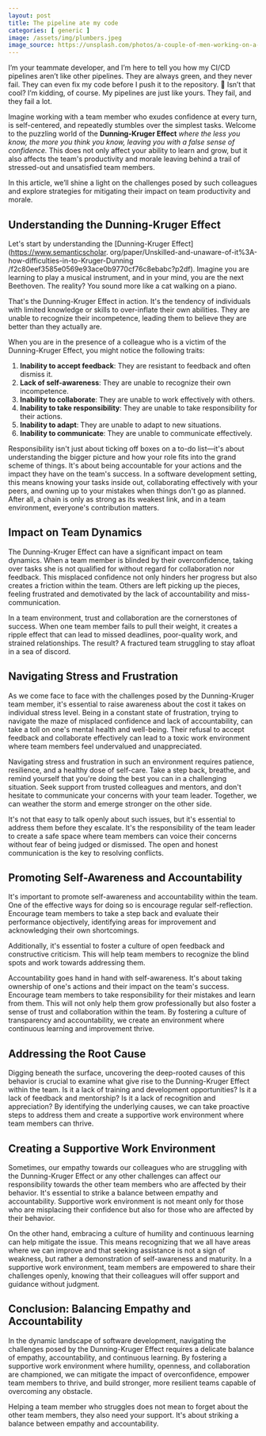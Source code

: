 ```yaml
---
layout: post
title: The pipeline ate my code
categories: [ generic ]
image: /assets/img/plumbers.jpeg
image_source: https://unsplash.com/photos/a-couple-of-men-working-on-a-wooden-structure-zKlmUuc7pBk
---
```


I’m your teammate developer, and I’m here to tell you how my CI/CD pipelines aren’t like other pipelines. They are
always green, and they never fail. They can even fix my code before I push it to the repository. 🤯 Isn’t that cool? I’m
kidding, of course. My pipelines are just like yours. They fail, and they fail a lot.

Imagine working with a team member who exudes confidence at every turn, is self-centered, and repeatedly stumbles over
the simplest tasks. Welcome to the puzzling world of the **Dunning-Kruger Effect** _where the less you know, the more
you think you know, leaving you with a false sense of confidence._ This does not only affect your ability to learn and
grow, but it also affects the team's productivity and morale leaving behind a trail of stressed-out and unsatisfied team
members.

In this article, we’ll shine a light on the challenges posed by such colleagues and explore strategies for mitigating
their impact on team productivity and morale.

## Understanding the Dunning-Kruger Effect

Let's start by understanding
the [Dunning-Kruger Effect](https://www.semanticscholar.
org/paper/Unskilled-and-unaware-of-it%3A-how-difficulties-in-to-Kruger-Dunning
/f2c80eef3585e0569e93ace0b9770cf76c8ebabc?p2df). Imagine you are learning to play a musical instrument, and in your
mind, you are the next Beethoven. The reality? You sound more like a cat walking on a piano.

That's the Dunning-Kruger Effect in action. It's the tendency of individuals with limited knowledge or skills to
over-inflate their own abilities. They are unable to recognize their incompetence, leading them to believe they are
better than they actually are.

When you are in the presence of a colleague who is a victim of the Dunning-Kruger Effect, you might notice the following
traits:

1. **Inability to accept feedback**: They are resistant to feedback and often dismiss it.
2. **Lack of self-awareness**: They are unable to recognize their own incompetence.
3. **Inability to collaborate**: They are unable to work effectively with others.
4. **Inability to take responsibility**: They are unable to take responsibility for their actions.
5. **Inability to adapt**: They are unable to adapt to new situations.
6. **Inability to communicate**: They are unable to communicate effectively.

Responsibility isn't just about ticking off boxes on a to-do list—it's about understanding the bigger picture and how
your role fits into the grand scheme of things. It's about being accountable for your actions and the impact they have
on the team's success. In a software development setting, this means knowing your tasks inside out, collaborating
effectively with your peers, and owning up to your mistakes when things don't go as planned. After all, a chain is only
as strong as its weakest link, and in a team environment, everyone's contribution matters.

## Impact on Team Dynamics

The Dunning-Kruger Effect can have a significant impact on team dynamics. When a team member is blinded by their
overconfidence, taking over tasks she is not qualified for without regard for collaboration nor feedback. This
misplaced confidence not only hinders her progress but also creates a friction within the team. Others are left
picking up the pieces, feeling frustrated and demotivated by the lack of accountability and miss-communication.

In a team environment, trust and collaboration are the cornerstones of success. When one team member fails to pull their
weight, it creates a ripple effect that can lead to missed deadlines, poor-quality work, and strained relationships.
The result? A fractured team struggling to stay afloat in a sea of discord.

## Navigating Stress and Frustration

As we come face to face with the challenges posed by the Dunning-Kruger team member, it's essential to raise
awareness about the cost it takes on individual stress level. Being in a constant state of frustration, trying to
navigate the maze of misplaced confidence and lack of accountability, can take a toll on one's mental health and
well-being. Their refusal to accept feedback and collaborate effectively can lead to a toxic work environment where
team members feel undervalued and unappreciated.

Navigating stress and frustration in such an environment requires patience, resilience, and a healthy dose of
self-care. Take a step back, breathe, and remind yourself that you're doing the best you can in a challenging situation.
Seek support from trusted colleagues and mentors, and don't hesitate to communicate your concerns with your team leader.
Together, we can weather the storm and emerge stronger on the other side.

It's not that easy to talk openly about such issues, but it's essential to address them before they escalate. It's
the responsibility of the team leader to create a safe space where team members can voice their concerns without fear of
being judged or dismissed. The open and honest communication is the key to resolving conflicts.

## Promoting Self-Awareness and Accountability

It's important to promote self-awareness and accountability within the team. One of the effective ways for doing so is
encourage regular self-reflection. Encourage team members to take a step back and evaluate their performance
objectively, identifying areas for improvement and acknowledging their own shortcomings.

Additionally, it's essential to foster a culture of open feedback and constructive criticism. This will help team
members to recognize the blind spots and work towards addressing them.

Accountability goes hand in hand with self-awareness. It's about taking ownership of one's actions and their impact on
the team's success. Encourage team members to take responsibility for their mistakes and learn from them. This will not
only help them grow professionally but also foster a sense of trust and collaboration within the team. By fostering a
culture of transparency and accountability, we create an environment where continuous learning and improvement thrive.

## Addressing the Root Cause

Digging beneath the surface, uncovering the deep-rooted causes of this behavior is crucial to examine what give rise to
the Dunning-Kruger Effect within the team. Is it a lack of training and development opportunities? Is it a lack of
feedback and mentorship? Is it a lack of recognition and appreciation? By identifying the underlying causes, we can take
proactive steps to address them and create a supportive work environment where team
members can thrive.

## Creating a Supportive Work Environment

Sometimes, our empathy towards our colleagues who are struggling with the Dunning-Kruger Effect or any other challenges
can affect our responsibility towards the other team members who are affected by their behavior. It's essential to
strike a balance between empathy and accountability. Supportive work environment is not meant only for those who are
misplacing their confidence but also for those who are affected by their behavior.

On the other hand, embracing a culture of humility and continuous learning can help mitigate the issue. This
means recognizing that we all have areas where we can improve and that seeking assistance is not a sign of weakness, but
rather a demonstration of self-awareness and maturity. In a supportive work environment, team members are empowered to
share their challenges openly, knowing that their colleagues will offer support and guidance without judgment.

## Conclusion: Balancing Empathy and Accountability

In the dynamic landscape of software development, navigating the challenges posed by the Dunning-Kruger Effect
requires a delicate balance of empathy, accountability, and continuous learning. By fostering a supportive work
environment where humility, openness, and collaboration are championed, we can mitigate the impact of overconfidence,
empower team members to thrive, and build stronger, more resilient teams capable of overcoming any obstacle.

Helping a team member who struggles does not mean to forget about the other team members, they also need your support.
It's about striking a balance between empathy and accountability.

